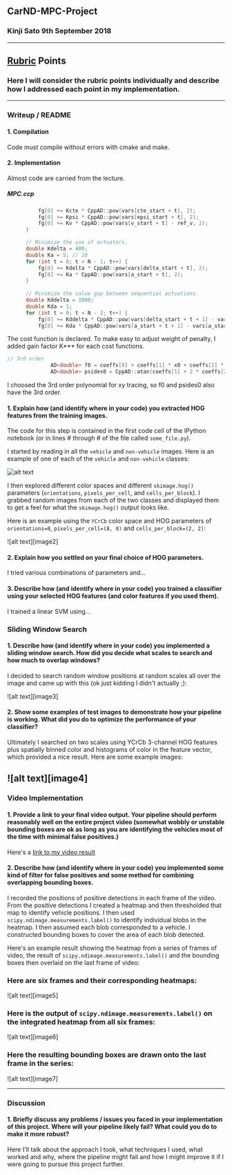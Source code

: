 ## CarND-MPC-Project
### Kinji Sato  9th September 2018

---

[//]: # (Image References)
[image1]: ./examples/car_not_car.png
[video1]: ./project_video.mp4

## [Rubric](https://review.udacity.com/#!/rubrics/896/view) Points
### Here I will consider the rubric points individually and describe how I addressed each point in my implementation.  

---
### Writeup / README

#### 1. Compilation

Code must compile without errors with cmake and make.

#### 2. Implementation

Almost code are carried from the lecture.

##### MPC.ccp

```C++
          fg[0] += Kcte * CppAD::pow(vars[cte_start + t], 2);
          fg[0] += Kpsi * CppAD::pow(vars[epsi_start + t], 2);
          fg[0] += Kv * CppAD::pow(vars[v_start + t] - ref_v, 2);
      }

      // Minimize the use of actuators.
      double Kdelta = 400;
      double Ka = 5; // 10
      for (int t = 0; t < N - 1; t++) {
          fg[0] += Kdelta * CppAD::pow(vars[delta_start + t], 2);
          fg[0] += Ka * CppAD::pow(vars[a_start + t], 2);
      }
      
      // Minimize the value gap between sequential actuations.
      double Kddelta = 1000;
      double Kda = 1;
      for (int t = 0; t < N - 2; t++) {
          fg[0] += Kddelta * CppAD::pow(vars[delta_start + t + 1] - vars[delta_start + t], 2);
          fg[0] += Kda * CppAD::pow(vars[a_start + t + 1] - vars[a_start + t], 2);
```

The cost function is declared. To make easy to adjust weight of penalty, I added gain factor K*** for each cost functions.

```C++
// 3rd order
              AD<double> f0 = coeffs[0] + coeffs[1] * x0 + coeffs[2] * CppAD::pow(x0, 2) + coeffs[3] * CppAD::pow(x0, 3);
              AD<double> psides0 = CppAD::atan(coeffs[1] + 2 * coeffs[2] * x0 + 3 * coeffs[3] * CppAD::pow(x0, 2));
```

I choosed the 3rd order polynomial for xy tracing, so f0 and psides0 also have the 3rd order.


#### 1. Explain how (and identify where in your code) you extracted HOG features from the training images.

The code for this step is contained in the first code cell of the IPython notebook (or in lines # through # of the file called `some_file.py`).  

I started by reading in all the `vehicle` and `non-vehicle` images.  Here is an example of one of each of the `vehicle` and `non-vehicle` classes:

![alt text][image1]

I then explored different color spaces and different `skimage.hog()` parameters (`orientations`, `pixels_per_cell`, and `cells_per_block`).  I grabbed random images from each of the two classes and displayed them to get a feel for what the `skimage.hog()` output looks like.

Here is an example using the `YCrCb` color space and HOG parameters of `orientations=8`, `pixels_per_cell=(8, 8)` and `cells_per_block=(2, 2)`:


![alt text][image2]

#### 2. Explain how you settled on your final choice of HOG parameters.

I tried various combinations of parameters and...

#### 3. Describe how (and identify where in your code) you trained a classifier using your selected HOG features (and color features if you used them).

I trained a linear SVM using...

### Sliding Window Search

#### 1. Describe how (and identify where in your code) you implemented a sliding window search.  How did you decide what scales to search and how much to overlap windows?

I decided to search random window positions at random scales all over the image and came up with this (ok just kidding I didn't actually ;):

![alt text][image3]

#### 2. Show some examples of test images to demonstrate how your pipeline is working.  What did you do to optimize the performance of your classifier?

Ultimately I searched on two scales using YCrCb 3-channel HOG features plus spatially binned color and histograms of color in the feature vector, which provided a nice result.  Here are some example images:

![alt text][image4]
---

### Video Implementation

#### 1. Provide a link to your final video output.  Your pipeline should perform reasonably well on the entire project video (somewhat wobbly or unstable bounding boxes are ok as long as you are identifying the vehicles most of the time with minimal false positives.)
Here's a [link to my video result](./project_video.mp4)


#### 2. Describe how (and identify where in your code) you implemented some kind of filter for false positives and some method for combining overlapping bounding boxes.

I recorded the positions of positive detections in each frame of the video.  From the positive detections I created a heatmap and then thresholded that map to identify vehicle positions.  I then used `scipy.ndimage.measurements.label()` to identify individual blobs in the heatmap.  I then assumed each blob corresponded to a vehicle.  I constructed bounding boxes to cover the area of each blob detected.  

Here's an example result showing the heatmap from a series of frames of video, the result of `scipy.ndimage.measurements.label()` and the bounding boxes then overlaid on the last frame of video:

### Here are six frames and their corresponding heatmaps:

![alt text][image5]

### Here is the output of `scipy.ndimage.measurements.label()` on the integrated heatmap from all six frames:
![alt text][image6]

### Here the resulting bounding boxes are drawn onto the last frame in the series:
![alt text][image7]



---

### Discussion

#### 1. Briefly discuss any problems / issues you faced in your implementation of this project.  Where will your pipeline likely fail?  What could you do to make it more robust?

Here I'll talk about the approach I took, what techniques I used, what worked and why, where the pipeline might fail and how I might improve it if I were going to pursue this project further.  

